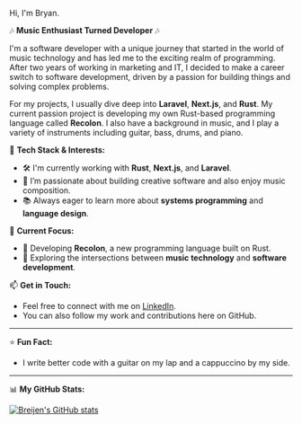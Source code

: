 Hi, I'm Bryan.

🎶 **Music Enthusiast Turned Developer** 🎶

I'm a software developer with a unique journey that started in the world of music technology and has led me to the exciting realm of programming. After two years of working in marketing and IT, I decided to make a career switch to software development, driven by a passion for building things and solving complex problems.

For my projects, I usually dive deep into **Laravel**, **Next.js**, and **Rust**. My current passion project is developing my own Rust-based programming language called **Recolon**. I also have a background in music, and I play a variety of instruments including guitar, bass, drums, and piano.

🔧 **Tech Stack & Interests:**
- 🛠️ I'm currently working with **Rust**, **Next.js**, and **Laravel**.
- 🎸 I’m passionate about building creative software and also enjoy music composition.
- 📚 Always eager to learn more about **systems programming** and **language design**.

🎯 **Current Focus:**
- 🌱 Developing **Recolon**, a new programming language built on Rust.
- 🔄 Exploring the intersections between **music technology** and **software development**.

📫 **Get in Touch:**
- Feel free to connect with me on [LinkedIn]([https://www.linkedin.com/in/yourprofile](https://www.linkedin.com/in/bryan-van-der-laan-96691b175/)).
- You can also follow my work and contributions here on GitHub.

---

⭐ **Fun Fact:**
- I write better code with a guitar on my lap and a cappuccino by my side.

---

📊 **My GitHub Stats:**

[![Breijen's GitHub stats](https://github-readme-stats.vercel.app/api?username=breijen)](https://github.com/anuraghazra/github-readme-stats)
